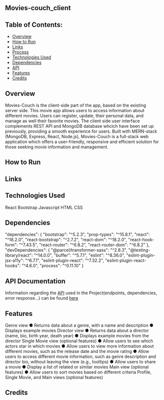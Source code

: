## Movies-couch_client
## Table of Contents:
* [Overview](#overview)
* [How to Run](#how-to-run)
* [Links](#links)
* [Process](#process)
* [Technologies Used](#technologies-used)
* [Dependencies](#dependencies)
* [API](#api)
* [Features](#features)
* [Credits](#credentials)

## Overview
Movies-Couch is the client-side part of the app, based on the existing server side. This movie app allows users to access information about different movies.
Users can register, update, their personal data, and manage as well their favorite movies.
The client side user interface complements REST API and MongoDB database whcich have been set up previously, providing a smooth experience for users. Built with MERN-stack (MongoDB, Express, React, Node.js), Movies-Couch is a full-stack web application which offers a user-friendly, responsive and efficient solution for those seeking movie information and management.

## How to Run

## Links

## Technologies Used
React
Bootstrap
Javascript
HTML
CSS

## Dependencies
"dependencies": {
    "bootstrap": "^5.2.3",
    "prop-types": "^15.8.1",
    "react": "^18.2.0",
    "react-bootstrap": "^2.7.2",
    "react-dom": "^18.2.0",
    "react-hook-form": "^7.43.5",
    "react-router": "^6.8.2",
    "react-router-dom": "^6.8.2"
  },
  "devDependencies": {
    "@parcel/transformer-sass": "^2.8.3",
    "@testing-library/react": "^14.0.0",
    "buffer": "^5.7.1",
    "eslint": "^8.36.0",
    "eslint-plugin-jsx-a11y": "^6.7.1",
    "eslint-plugin-react": "^7.32.2",
    "eslint-plugin-react-hooks": "^4.6.0",
    "process": "^0.11.10"
  }

## API Documentation
Information regarding the <a href="https://github.com/HerRA17/movies-couch_api" target="_blank">API</a> used in the Project(endpoints, dependencies, error response...) can be found <a href="" target="_blank">here</a>

## Features
Genre view
● Returns data about a genre, with a name and description
● Displays example movies
Director view
● Returns data about a director (name, bio, birth year, death year)
● Displays example movies from the director
Single Movie view (optional features)
● Allow users to see which actors star in which movies
● Allow users to view more information about different movies, such as the release date and
the movie rating
● Allow users to access different movie information, such as genre description and director bio,
without leaving the view (e.g., tooltips)
● Allow users to share a movie
● Display a list of related or similar movies
Main view (optional features)
● Allow users to sort movies based on different criteria
Profile, Single Movie, and Main views (optional features)

## Credits
